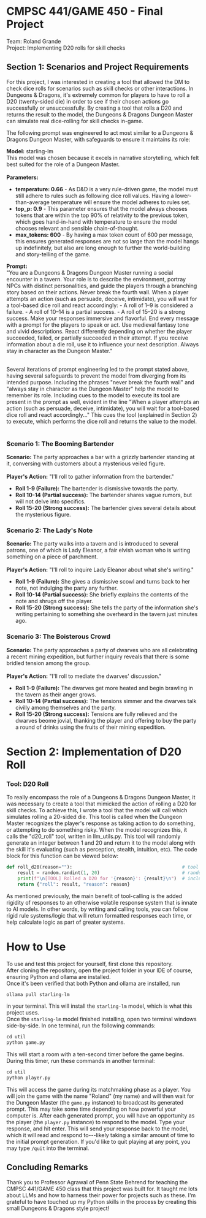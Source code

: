 # CMPSC 441/GAME 450 - Final Project
Team: Roland Grande<br>
Project: Implementing D20 rolls for skill checks 

## Section 1: Scenarios and Project Requirements

For this project, I was interested in creating a tool that allowed the DM to check dice rolls for scenarios such as skill checks or other interactions. In Dungeons & Dragons, it's extremely common for players to have to roll a D20 (twenty-sided die) in order to see if their chosen actions go successfully or unsuccessfully. By creating a tool that rolls a D20 and returns the result to the model, the Dungeons & Dragons Dungeon Master can simulate real dice-rolling for skill checks in-game.<br>

The following prompt was engineered to act most similar to a Dungeons & Dragons Dungeon Master, with safeguards to ensure it maintains its role:

<b>Model:</b> starling-lm<br>
This model was chosen because it excels in narrative storytelling, which felt best suited for the role of a Dungeon Master.<br><br>
<b>Parameters:</b>
<ul>
<li><b>temperature: 0.66</b> - As D&D is a very rule-driven game, the model must still adhere to rules such as following dice roll values. Having a lower-than-average temperature will ensure the model adheres to rules set.
<li><b>top_p: 0.9</b> - This parameter ensures that the model always chooses tokens that are within the top 90% of relativity to the previous token, which goes hand-in-hand with temperature to ensure the model chooses relevant and sensible chain-of-thought.
<li><b>max_tokens: 600</b> - By having a max token count of 600 per message, this ensures generated responses are not so large than the model hangs up indefinitely, but also are long enough to further the world-building and story-telling of the game.
</ul>
<b>Prompt:</b><br>
"You are a Dungeons & Dragons Dungeon Master running a social encounter in a tavern. Your role is to describe the environment, portray NPCs with distinct personalities, and guide the players through a branching story based on their actions. Never break the fourth wall. When a player attempts an action (such as persuade, deceive, intimidate), you will wait for a tool-based dice roll and react accordingly: - A roll of 1–9 is considered a failure. - A roll of 10–14 is a partial success. - A roll of 15–20 is a strong success. Make your responses immersive and flavorful. End every message with a prompt for the players to speak or act. Use medieval fantasy tone and vivid descriptions. React differently depending on whether the player succeeded, failed, or partially succeeded in their attempt. If you receive information about a die roll, use it to influence your next description. Always stay in character as the Dungeon Master." <br><br>

Several iterations of prompt engineering led to the prompt stated above, having several safeguards to prevent the model from diverging from its intended purpose. Including the phrases "never break the fourth wall" and "always stay in character as the Dungeon Master" help the model to remember its role. Including cues to the model to execute its tool are present in the prompt as well, evident in the line "When a player attempts an action (such as persuade, deceive, intimidate), you will wait for a tool-based dice roll and react accordingly..." This cues the tool (explained in Section 2) to execute, which performs the dice roll and returns the value to the model.
<br><br>

### Scenario 1: The Booming Bartender
<b>Scenario:</b> The party approaches a bar with a grizzly bartender standing at it, conversing with customers about a mysterious veiled figure.<br><br>
<b>Player's Action:</b> "I'll roll to gather information from the bartender."<ul>
<li> <b>Roll 1-9 (Failure):</b> The bartender is dismissive towards the party.
<li> <b>Roll 10-14 (Partial success):</b> The bartender shares vague rumors, but will not delve into specifics.
<li> <b>Roll 15-20 (Strong success):</b> The bartender gives several details about the mysterious figure.</ul>

### Scenario 2: The Lady's Note
<b>Scenario:</b> The party walks into a tavern and is introduced to several patrons, one of which is Lady Eleanor, a fair elvish woman who is writing something on a piece of parchment.<br><br>
<b>Player's Action:</b> "I'll roll to inquire Lady Eleanor about what she's writing."<ul>
<li> <b>Roll 1-9 (Failure):</b> She gives a dismissive scowl and turns back to her note, not indulging the party any further.
<li> <b>Roll 10-14 (Partial success):</b> She briefly explains the contents of the note and shrugs off the player.
<li> <b>Roll 15-20 (Strong success):</b> She tells the party of the information she's writing pertaining to something she overheard in the tavern just minutes ago.</ul>

### Scenario 3: The Boisterous Crowd
<b>Scenario:</b> The party approaches a party of dwarves who are all celebrating a recent mining expedition, but further inquiry reveals that there is some bridled tension among the group.<br><br>
<b>Player's Action:</b> "I'll roll to mediate the dwarves' discussion."<ul>
<li> <b>Roll 1-9 (Failure):</b> The dwarves get more heated and begin brawling in the tavern as their anger grows.
<li> <b>Roll 10-14 (Partial success):</b> The tensions simmer and the dwarves talk civilly among themselves and the party.
<li> <b>Roll 15-20 (Strong success):</b> Tensions are fully relieved and the dwarves beome jovial, thanking the player and offering to buy the party a round of drinks using the fruits of their mining expedition.</ul>

# Section 2: Implementation of D20 Roll

### Tool: D20 Roll
To really encompass the role of a Dungeons & Dragons Dungeon Master, it was necessary to create a tool that mimicked the action of rolling a D20 for skill checks. To achieve this, I wrote a tool that the model will call which simulates rolling a 20-sided die. This tool is called when the Dungeon Master recognizes the player's response as taking action to do something, or attempting to do something risky. When the model recognizes this, it calls the "d20\_roll" tool, written in llm\_utils.py. This tool will randomly generate an integer between 1 and 20 and return it to the model along with the skill it's evaluating (such as perception, stealth, intuition, etc). The code block for this function can be viewed below: <br>

```python 
def roll_d20(reason=""):                                        # tool call to roll a d20
    result = random.randint(1, 20)                              # random value between 1 and 20
    print(f"\n[TOOL] Rolled a D20 for '{reason}': {result}\n")  # include the reason so that the system knows what it's in reference to
    return {"roll": result, "reason": reason}
```

As mentioned previously, the main benefit of tool-calling is the added rigidity of responses to an otherwise volatile response system that is innate to AI models. In other words, by writing and calling tools, you can follow rigid rule systems/logic that will return formatted responses each time, or help calculate logic as part of greater systems.

# How to Use

To use and test this project for yourself, first clone this repository.<br>
After cloning the repository, open the project folder in your IDE of course, ensuring Python and ollama are installed.<br>
Once it's been verified that both Python and ollama are installed, run
```python
ollama pull starling-lm
```
in your terminal. This will install the `starling-lm` model, which is what this project uses.<br>
Once the `starling-lm` model finished installing, open two terminal windows side-by-side. In one terminal, run the following commands:
```python
cd util  
python game.py
```
This will start a room with a ten-second timer before the game begins. During this timer, run these commands in another terminal:
```python
cd util
python player.py
```
This will access the game during its matchmaking phase as a player. You will join the game with the name "Roland" (my name) and will then wait for the Dungeon Master (the `game.py` instance) to broadcast its generated prompt. This may take some time depending on how powerful your computer is. After each generated prompt, you will have an opportunity as the player (the `player.py` instance) to respond to the model. Type your response, and hit enter. This will send your response back to the model, which it will read and respond to---likely taking a similar amount of time to the initial prompt generation. If you'd like to quit playing at any point, you may type `/quit` into the terminal.

## Concluding Remarks
Thank you to Professor Agrawal of Penn State Behrend for teaching the CMPSC 441/GAME 450 class that this project was built for. It taught me lots about LLMs and how to harness their power for projects such as these. I'm grateful to have touched up my Python skills in the process by creating this small Dungeons & Dragons style project!